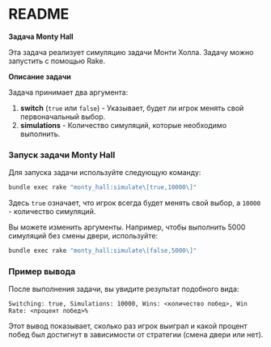 # README

**Задача Monty Hall**

Эта задача реализует симуляцию задачи Монти Холла. Задачу можно запустить с помощью Rake.

**Описание задачи**

Задача принимает два аргумента:

1. **switch** (`true` или `false`) - Указывает, будет ли игрок менять свой первоначальный выбор.
2. **simulations** - Количество симуляций, которые необходимо выполнить.

### Запуск задачи Monty Hall

Для запуска задачи используйте следующую команду:

```bash
bundle exec rake "monty_hall:simulate\[true,10000\]"
```

Здесь `true` означает, что игрок всегда будет менять свой выбор, а `10000` - количество симуляций.

Вы можете изменить аргументы. Например, чтобы выполнить 5000 симуляций без смены двери, используйте:

```bash
bundle exec rake "monty_hall:simulate\[false,5000\]"
```

### Пример вывода

После выполнения задачи, вы увидите результат подобного вида:

```plaintext
Switching: true, Simulations: 10000, Wins: <количество побед>, Win Rate: <процент побед>%
```

Этот вывод показывает, сколько раз игрок выиграл и какой процент побед был достигнут в зависимости от стратегии (смена двери или нет).


